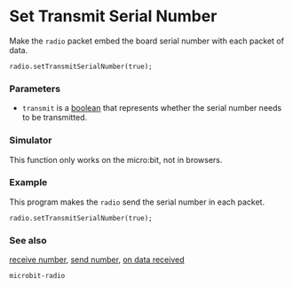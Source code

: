 # Set Transmit Serial Number

Make the ``radio`` packet embed the board serial number with each packet of data.

```sig
radio.setTransmitSerialNumber(true);
```

### Parameters

* ``transmit`` is a [boolean](/reference/types/boolean) that represents whether the serial number needs to be transmitted.

### Simulator

This function only works on the micro:bit, not in browsers.

### Example

This program makes the ``radio`` send the serial number in each packet.

```blocks
radio.setTransmitSerialNumber(true);
```

### See also

[receive number](/reference/radio/receive-number), [send number](/reference/radio/send-number), [on data received](/reference/radio/on-data-received)

```package
microbit-radio
```